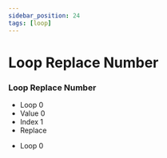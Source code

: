 ```yaml
---
sidebar_position: 24
tags: [loop]
---
```


# Loop Replace Number

<div className="patch-container">
    <div className="patch processor">
        <h3>Loop Replace Number</h3>
        <ul className="inputs">
            <li>Loop <span>0</span></li>
            <li>Value <span>0</span></li>
            <li>Index <span>1</span></li>
            <li>Replace <span className="patch-pulse-preview"><span className="dot"></span></span></li>
        </ul>
        <ul className="outputs">
            <li>Loop <span>0</span></li>
        </ul>
    </div>
</div>